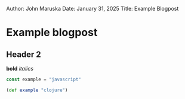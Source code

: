 Author: John Maruska
Date: January 31, 2025
Title: Example Blogpost

# Example blogpost

## Header 2

**bold**
*italics*

```javascript
const example = "javascript"
```

```clojure
(def example "clojure")
```
